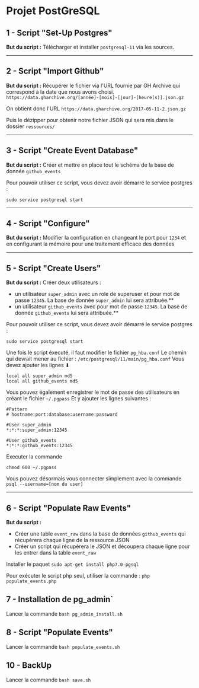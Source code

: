 # Projet PostGreSQL

## 1 - Script "Set-Up Postgres"

**But du script :**
Télécharger et installer `postgresql-11` via les sources.

---

## 2 - Script "Import Github"

**But du script :**
Récupérer le fichier via l'URL fournie par GH Archive qui correspond à la date que nous avons choisi. 
`https://data.gharchive.org/[année]-[mois]-[jour]-[heure(s)].json.gz`

On obtient donc l'URL `https://data.gharchive.org/2017-05-11-2.json.gz`

Puis le dézipper pour obtenir notre fichier JSON qui sera mis dans le dossier `ressources/`

---

## 3 - Script "Create Event Database" 

**But du script :**
Créer et mettre en place tout le schéma de la base de donnée `github_events` 

Pour pouvoir utiliser ce script, vous devez avoir démarré le service postgres : 
```
sudo service postgresql start
```

---

## 4 - Script "Configure"

**But du script :**
Modifier la configuration en changeant le port pour `1234` et en configurant la mémoire pour une traitement efficace des données

--- 

## 5 - Script "Create Users" 

**But du script :**
Créer deux utilisateurs : 
* un utilisateur `super_admin` avec un role de superuser et pour mot de passe `12345`. La base de donnée `super_admin` lui sera attribuée.** 
* un utilisateur `github_events` avec pour mot de passe `12345`. La base de donnée `github_events` lui sera attribuée.**

Pour pouvoir utiliser ce script, vous devez avoir démarré le service postgres : 
```
sudo service postgresql start
```

Une fois le script éxecuté, il faut modifier le fichier `pg_hba.conf`
Le chemin qui devrait mener au fichier : `/etc/postgresql/11/main/pg_hba.conf`
Vous devez ajouter les lignes ⬇

```
local all super_admin md5 
local all github_events md5 
```

Vous pouvez également enregistrer le mot de passe des utilisateurs en créant le fichier `~/.pgpass`
Et y ajouter les lignes suivantes : 

```
#Pattern 
# hostname:port:database:username:password

#User super_admin
*:*:*:super_admin:12345

#User github_events
*:*:*:github_events:12345
```

Executer la commande 
```
chmod 600 ~/.pgpass
```

Vous pouvez désormais vous connecter simplement avec la commande `psql --username=[nom du user]`

--- 

## 6 - Script "Populate Raw Events"

**But du script :**
* Créer une table `event_raw` dans la base de données `github_events` qui récupèrera chaque ligne de la ressource JSON
* Créer un script qui récupèrera le JSON et découpera chaque ligne pour les entrer dans la table `event_raw`

Installer le paquet 
```sudo apt-get install php7.0-pgsql```

Pour exécuter le script php seul, utiliser la commande : 
```php populate_events.php```

## 7 - Installation de pg_admin`

Lancer la commande
```bash pg_admin_install.sh```

## 8 - Script "Populate Events"

Lancer la commande
```bash populate_events.sh```

## 10 - BackUp 

Lancer la commande
```bash save.sh```
